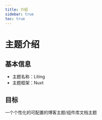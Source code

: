 ```yaml
--- 
title: 介绍
sidebar: true
toc: true
---
```


# 主题介绍

## 基本信息

- 主题名称：Liting
- 主题框架：Nuxt

## 目标

一个个性化的可配置的博客主题/组件库文档主题
